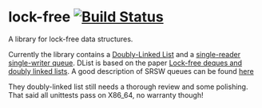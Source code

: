 lock-free [![Build Status](https://travis-ci.org/MartinNowak/lock-free.png)](https://travis-ci.org/MartinNowak/lock-free)
=========

A library for lock-free data structures.

Currently the library contains a [Doubly-Linked List](https://github.com/MartinNowak/lock-free/blob/master/src/lock_free/dlist.d "AtomicDList") and a [single-reader single-writer queue](https://github.com/MartinNowak/lock-free/blob/master/src/lock_free/rwqueue.d "RWQueue").
DList is based on the paper [Lock-free deques and doubly linked lists](http://dx.doi.org/10.1016/j.jpdc.2008.03.001).
A good description of SRSW queues can be found [here](http://www.codeproject.com/Articles/43510/Lock-Free-Single-Producer-Single-Consumer-Circular "Lock-Free Single-Producer - Single Consumer Circular Queue - CodeProject")

They doubly-linked list still needs a thorough review and some polishing. That said all unittests pass on X86_64, no warranty though!
